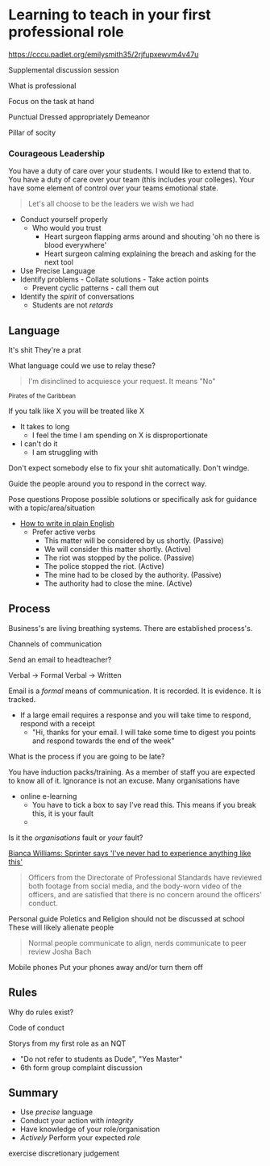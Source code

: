 Learning to teach in your first professional role
=================================================

https://cccu.padlet.org/emilysmith35/2rjfupxewvm4v47u

Supplemental discussion session

What is professional

Focus on the task at hand


Punctual
Dressed appropriately
Demeanor


Pillar of socity



### Courageous Leadership

You have a duty of care over your students.
I would like to extend that to.
You have a duty of care over your team (this includes your colleges).
Your have some element of control over your teams emotional state.

> Let's all choose to be the leaders we wish we had

* Conduct yourself properly
    * Who would you trust
        * Heart surgeon flapping arms around and shouting 'oh no there is blood everywhere'
        * Heart surgeon calming explaining the breach and asking for the next tool
* Use Precise Language
* Identify problems - Collate solutions - Take action points
    * Prevent cyclic patterns - call them out
* Identify the *spirit* of conversations
    * Students are not _retards_
 


Language
--------

It's shit
They're a prat

What language could we use to relay these?

> I'm disinclined to acquiesce your request.
> It means "No"

<sub>Pirates of the Caribbean</sub>

If you talk like X you will be treated like X

* It takes to long
    * I feel the time I am spending on X is disproportionate
* I can't do it
    * I am struggling with

Don't expect somebody else to fix your shit automatically.
Don't windge.

Guide the people around you to respond in the correct way.

Pose questions
Propose possible solutions or specifically ask for guidance with a topic/area/situation


* [How to write in plain English](http://www.plainenglish.co.uk/how-to-write-in-plain-english.html)
    * Prefer active verbs
        * This matter will be considered by us shortly. (Passive)
        * We will consider this matter shortly. (Active)
        * The riot was stopped by the police. (Passive)
        * The police stopped the riot. (Active)
        * The mine had to be closed by the authority. (Passive)
        * The authority had to close the mine. (Active)




Process
-------

Business's are living breathing systems.
There are established process's.

Channels of communication

Send an email to headteacher?

Verbal -> Formal Verbal -> Written

Email is a _formal_ means of communication.
It is recorded.
It is evidence.
It is tracked.
* If a large email requires a response and you will take time to respond, respond with a receipt
    *  "Hi, thanks for your email. I will take some time to digest you points and respond towards the end of the week"





What is the process if you are going to be late?


You have induction packs/training. As a member of staff you are expected to know all of it. Ignorance is not an excuse.
Many organisations have 
* online e-learning 
    * You have to tick a box to say I've read this. This means if you break this, it is your fault 
    * 

Is it the _organisations_ fault or _your_ fault?

[Bianca Williams: Sprinter says 'I've never had to experience anything like this'](https://www.bbc.co.uk/sport/athletics/53305712)
> Officers from the Directorate of Professional Standards have reviewed both footage from social media, and the body-worn video of the officers, and are satisfied that there is no concern around the officers' conduct.

Personal guide
Poletics and Religion should not be discussed at school
These will likely alienate people

> Normal people communicate to align, nerds communicate to peer review
Josha Bach

Mobile phones
Put your phones away and/or turn them off


Rules
-----

Why do rules exist?


Code of conduct

Storys from my first role as an NQT

* "Do not refer to students as Dude", "Yes Master"
* 6th form group complaint discussion


Summary
-------

* Use _precise_ language
* Conduct your action with _integrity_
* Have knowledge of your role/organisation
* _Actively_ Perform your expected _role_

exercise discretionary judgement
